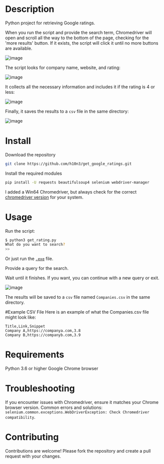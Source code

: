 # Description
Python project for retrieving Google ratings.

When you run the script and provide the search term, Chromedriver will open and scroll all the way to the bottom of the page, checking for the 'more results' button. If it exists, the script will click it until no more buttons are available.

![image](https://github.com/h10n3/get_google_ratings/assets/99500478/df449799-d8cd-4a93-99ec-390c3a6f4a17)

The script looks for company name, website, and rating:

![image](https://github.com/h10n3/get_google_ratings/assets/99500478/611ff6d5-5fa5-4264-9867-f4d13ff7749f)


It collects all the necessary information and includes it if the rating is 4 or less:

![image](https://github.com/h10n3/get_google_ratings/assets/99500478/b4f2ff09-7e16-4514-ad74-89bfd5d9e90c)


Finally, it saves the results to a ```csv``` file in the same directory:

![image](https://github.com/h10n3/get_google_ratings/assets/99500478/c887ef06-440e-4128-b730-a9fb26b37f1c)


# Install

Download the repository
```bash
git clone https://github.com/h10n3/get_google_ratings.git
```

Install the required modules
```bash
pip install -U requests beautifulsoup4 selenium webdriver-manager
```

I added a Win64 Chromedriver, but always check for the correct [chromedriver version](https://googlechromelabs.github.io/chrome-for-testing/) for your system.


# Usage

Run the script:
```sh
$ python3 get_rating.py
What do you want to search?
>>
```

Or just run the [```.exe```](https://github.com/h10n3/get_google_ratings/tree/main/Windows_Executablehttps://github.com/h10n3/get_google_ratings/tree/main/Windows_Executable) file. 

Provide a query for the search.

Wait until it finishes. If you want, you can continue with a new query or exit.

![image](https://github.com/h10n3/get_google_ratings/assets/99500478/df600647-1459-47e7-9448-242c4e08aa9e)



The results will be saved to a ```csv``` file named ```Companies.csv``` in the same directory.

#Example CSV File
Here is an example of what the Companies.csv file might look like:

```csv
Title,Link,Snippet
Company A,https://companya.com,3.8
Company B,https://companyb.com,3.9
```

# Requirements
Python 3.6 or higher
Google Chrome browser

# Troubleshooting
If you encounter issues with Chromedriver, ensure it matches your Chrome browser version.
Common errors and solutions:
```selenium.common.exceptions.WebDriverException: Check Chromedriver compatibility```.

# Contributing
Contributions are welcome! Please fork the repository and create a pull request with your changes.
